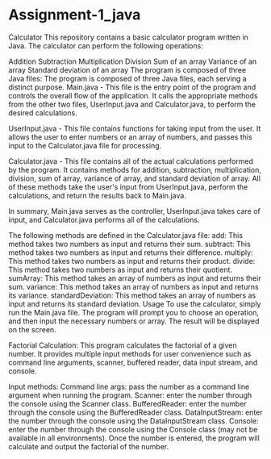 # Assignment-1_java


Calculator
This repository contains a basic calculator program written in Java. The calculator can perform the following operations:

Addition
Subtraction
Multiplication
Division
Sum of an array
Variance of an array
Standard deviation of an array
The program is composed of three Java files:
The program is composed of three Java files, each serving a distinct purpose.
Main.java - This file is the entry point of the program and controls the overall flow of the application. It calls the appropriate methods from the other two files, UserInput.java and Calculator.java, to perform the desired calculations.

UserInput.java - This file contains functions for taking input from the user. It allows the user to enter numbers or an array of numbers, and passes this input to the Calculator.java file for processing.

Calculator.java - This file contains all of the actual calculations performed by the program. It contains methods for addition, subtraction, multiplication, division, sum of array, variance of array, and standard deviation of array. All of these methods take the user's input from UserInput.java, perform the calculations, and return the results back to Main.java.

In summary, Main.java serves as the controller, UserInput.java takes care of input, and Calculator.java performs all of the calculations.

The following methods are defined in the Calculator.java file:
add: This method takes two numbers as input and returns their sum.
subtract: This method takes two numbers as input and returns their difference.
multiply: This method takes two numbers as input and returns their product.
divide: This method takes two numbers as input and returns their quotient.
sumArray: This method takes an array of numbers as input and returns their sum.
variance: This method takes an array of numbers as input and returns its variance.
standardDeviation: This method takes an array of numbers as input and returns its standard deviation. Usage To use the calculator, simply run the Main.java file. The program will prompt you to choose an operation, and then input the necessary numbers or array. The result will be displayed on the screen.




Factorial Calculation:
This program calculates the factorial of a given number. It provides multiple input methods for user convenience such as command line arguments, scanner, buffered reader, data input stream, and console.

Input methods:
Command line args: pass the number as a command line argument when running the program.
Scanner: enter the number through the console using the Scanner class.
BufferedReader: enter the number through the console using the BufferedReader class.
DataInputStream: enter the number through the console using the DataInputStream class.
Console: enter the number through the console using the Console class (may not be available in all environments).
Once the number is entered, the program will calculate and output the factorial of the number.
